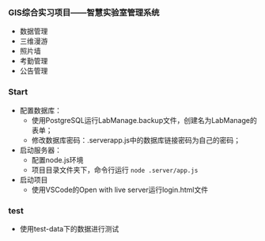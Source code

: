 ### GIS综合实习项目——智慧实验室管理系统

- 数据管理
- 三维漫游
- 照片墙
- 考勤管理
- 公告管理

### Start
+ 配置数据库：
	+ 使用PostgreSQL运行LabManage.backup文件，创建名为LabManage的表单；
	+ 修改数据库密码：.serverapp.js中的数据库链接密码为自己的密码；
+ 启动服务器：
	+ 配置node.js环境
	+ 项目目录文件夹下，命令行运行 ```node .server/app.js```
+ 启动项目
	+ 使用VSCode的Open with live server运行login.html文件

### test
+ 使用test-data下的数据进行测试